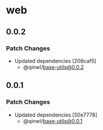 # web

## 0.0.2

### Patch Changes

- Updated dependencies [208caf5]
  - @qinwl/base-utils@0.0.2

## 0.0.1

### Patch Changes

- Updated dependencies [50e7778]
  - @qinwl/base-utils@0.0.1
